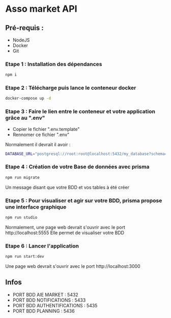# Asso market API
## Pré-requis : 
 - NodeJS 
 - Docker
 - Git
### Etape 1 : Installation des dépendances 

```bash
npm i 
```
### Etape 2 : Télécharge puis lance le conteneur docker

```bash
docker-compose up -d
```

### Etape 3 : Faire le lien entre le conteneur et votre application grâce au ".env"

- Copier le fichier ".env.template"
- Rennomer ce fichier ".env"

Normalement il devrait il avoir  :
```bash
DATABASE_URL="postgresql://root:root@localhost:5432/my_database?schema=public
```
### Etape 4 : Création de votre Base de données avec prisma

```bash
npm run migrate
```
Un message disant que votre BDD et vos tables à été créer

### Etape 5 : Pour visualiser et agir sur votre BDD, prisma propose une interface graphique

```bash
npm run studio
```
Normalement, une page web devrait s'ouvrir avec le port http://localhost:5555
Elle permet de visualiser votre BDD

### Etape 6 : Lancer l'application
```bash
npm run start:dev
```
Une page web devrait s'ouvrir avec le port http://localhost:3000


## Infos 
- PORT BDD AIE MARKET : 5432
- PORT BDD NOTIFICATIONS : 5433
- PORT BDD AUTHENTIFICATIONS : 5435
- PORT BDD PLANNING : 5436
